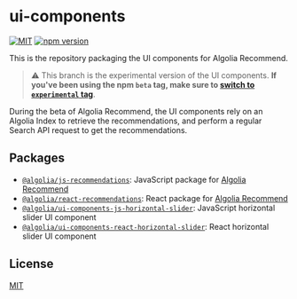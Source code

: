 # ui-components

[![MIT](https://img.shields.io/badge/license-MIT-green)](./LICENSE) [![npm version](https://img.shields.io/npm/v/@algolia/react-recommendations)](https://www.npmjs.com/package/@algolia/react-recommendations)

This is the repository packaging the UI components for Algolia Recommend.

> ⚠️ This branch is the experimental version of the UI components. **If you've been using the npm `beta` tag, make sure to [switch to `experimental` tag](/packages/react-recommendations#installation)**.

During the beta of Algolia Recommend, the UI components rely on an Algolia Index to retrieve the recommendations, and perform a regular Search API request to get the recommendations.

## Packages

- [`@algolia/js-recommendations`](/packages/js-recommendations): JavaScript package for [Algolia Recommend](https://www.algolia.com/doc/guides/algolia-ai/recommend/)
- [`@algolia/react-recommendations`](/packages/react-recommendations): React package for [Algolia Recommend](https://www.algolia.com/doc/guides/algolia-ai/recommend/)
- [`@algolia/ui-components-js-horizontal-slider`](/packages/js-horizontal-slider): JavaScript horizontal slider UI component
- [`@algolia/ui-components-react-horizontal-slider`](/packages/react-horizontal-slider): React horizontal slider UI component

## License

[MIT](LICENSE)
